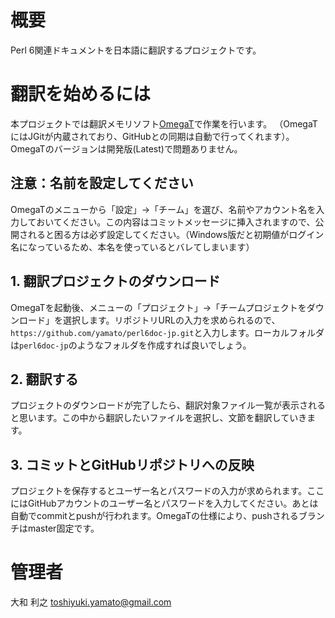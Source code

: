 # 概要

Perl 6関連ドキュメントを日本語に翻訳するプロジェクトです。

# 翻訳を始めるには

本プロジェクトでは翻訳メモリソフト[OmegaT](http://www.omegat.org/ja/omegat.html)で作業を行います。
（OmegaTにはJGitが内蔵されており、GitHubとの同期は自動で行ってくれます）。OmegaTのバージョンは開発版(Latest)で問題ありません。

## 注意：名前を設定してください

OmegaTのメニューから「設定」→「チーム」を選び、名前やアカウント名を入力しておいてください。この内容はコミットメッセージに挿入されますので、公開されると困る方は必ず設定してください。（Windows版だと初期値がログイン名になっているため、本名を使っているとバレてしまいます）

## 1. 翻訳プロジェクトのダウンロード

OmegaTを起動後、メニューの「プロジェクト」→「チームプロジェクトをダウンロード」を選択します。リポジトリURLの入力を求められるので、`https://github.com/yamato/perl6doc-jp.git`と入力します。ローカルフォルダは`perl6doc-jp`のようなフォルダを作成すれば良いでしょう。

## 2. 翻訳する

プロジェクトのダウンロードが完了したら、翻訳対象ファイル一覧が表示されると思います。この中から翻訳したいファイルを選択し、文節を翻訳していきます。

## 3. コミットとGitHubリポジトリへの反映

プロジェクトを保存するとユーザー名とパスワードの入力が求められます。ここにはGitHubアカウントのユーザー名とパスワードを入力してください。あとは自動でcommitとpushが行われます。OmegaTの仕様により、pushされるブランチはmaster固定です。

# 管理者

大和 利之 <toshiyuki.yamato@gmail.com>
